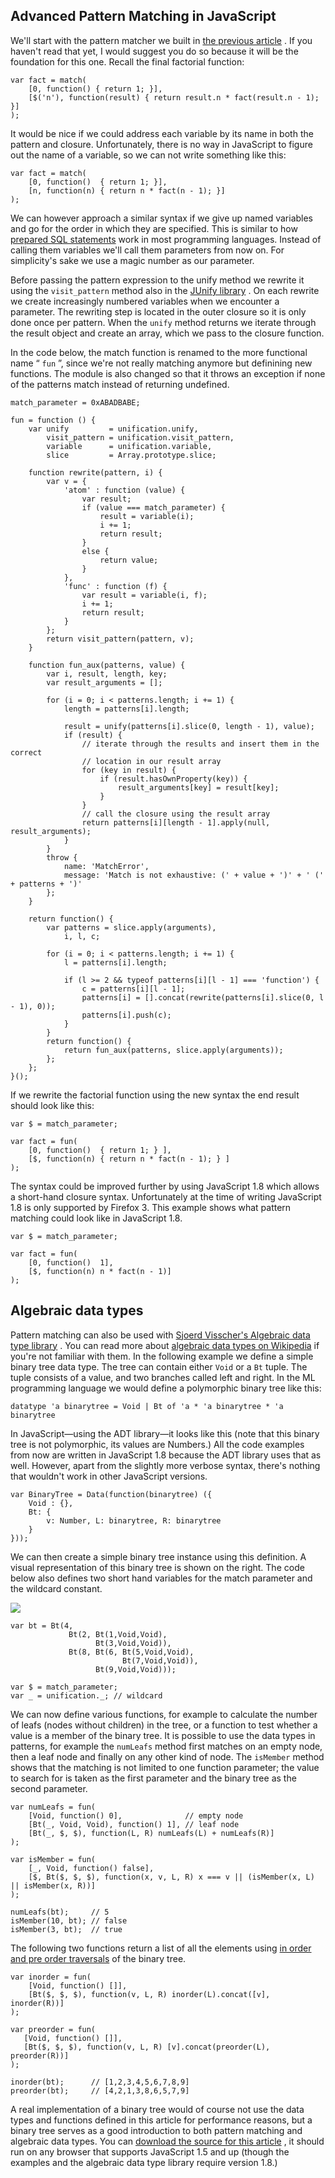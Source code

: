 ## Advanced Pattern Matching in JavaScript

We'll start with the pattern matcher we built in [the previous article](pattern-matching.html) . If you haven't read that yet, I would suggest you do so because it will be the foundation for this one. Recall the final factorial function:

    var fact = match(
        [0, function() { return 1; }],
        [$('n'), function(result) { return result.n * fact(result.n - 1); }]
    );

It would be nice if we could address each variable by its name in both the pattern and closure. Unfortunately, there is no way in JavaScript to figure out the name of a variable, so we can not write something like this:

    var fact = match(
        [0, function()  { return 1; }],
        [n, function(n) { return n * fact(n - 1); }]
    );

We can however approach a similar syntax if we give up named variables and go for the order in which they are specified. This is similar to how [prepared SQL statements](http://java.sun.com/docs/books/tutorial/jdbc/basics/prepared.html) work in most programming languages. Instead of calling them variables we'll call them parameters from now on. For simplicity's sake we use a magic number as our parameter.

Before passing the pattern expression to the unify method we rewrite it using the `visit_pattern` method also in the [JUnify library](/projects/junify/) . On each rewrite we create increasingly numbered variables when we encounter a parameter. The rewriting step is located in the outer closure so it is only done once per pattern. When the `unify` method returns we iterate through the result object and create an array, which we pass to the closure function.

In the code below, the match function is renamed to the more functional name “ `fun` ”, since we're not really matching anymore but definining new functions. The module is also changed so that it throws an exception if none of the patterns match instead of returning undefined.

    match_parameter = 0xABADBABE;
    
    fun = function () {
        var unify         = unification.unify,
            visit_pattern = unification.visit_pattern,
            variable      = unification.variable,
            slice         = Array.prototype.slice;
    
        function rewrite(pattern, i) {
            var v = {
                'atom' : function (value) {
                    var result;
                    if (value === match_parameter) {
                        result = variable(i);
                        i += 1;
                        return result;
                    }
                    else {
                        return value;
                    }
                },   
                'func' : function (f) {
                    var result = variable(i, f);
                    i += 1;
                    return result;
                }
            };
            return visit_pattern(pattern, v);
        }
    
        function fun_aux(patterns, value) {
            var i, result, length, key;
            var result_arguments = [];
    
            for (i = 0; i < patterns.length; i += 1) {
                length = patterns[i].length;
    
                result = unify(patterns[i].slice(0, length - 1), value);
                if (result) {
                    // iterate through the results and insert them in the correct
                    // location in our result array
                    for (key in result) {
                        if (result.hasOwnProperty(key)) {
                            result_arguments[key] = result[key];
                        }
                    }
                    // call the closure using the result array 
                    return patterns[i][length - 1].apply(null, result_arguments);
                }
            }
            throw {
                name: 'MatchError',
                message: 'Match is not exhaustive: (' + value + ')' + ' (' + patterns + ')'
            };
        }
    
        return function() {
            var patterns = slice.apply(arguments),
                i, l, c;
    
            for (i = 0; i < patterns.length; i += 1) {
                l = patterns[i].length;
    
                if (l >= 2 && typeof patterns[i][l - 1] === 'function') {
                    c = patterns[i][l - 1];
                    patterns[i] = [].concat(rewrite(patterns[i].slice(0, l - 1), 0));
                    patterns[i].push(c);
                }
            }
            return function() {
                return fun_aux(patterns, slice.apply(arguments));
            };
        };
    }();

If we rewrite the factorial function using the new syntax the end result should look like this:

    var $ = match_parameter;
    
    var fact = fun(
        [0, function()  { return 1; } ],
        [$, function(n) { return n * fact(n - 1); } ]
    );

The syntax could be improved further by using JavaScript 1.8 which allows a short-hand closure syntax. Unfortunately at the time of writing JavaScript 1.8 is only supported by Firefox 3. This example shows what pattern matching could look like in JavaScript 1.8.

    var $ = match_parameter;
    
    var fact = fun(
        [0, function()  1],
        [$, function(n) n * fact(n - 1)]
    );

## Algebraic data types

Pattern matching can also be used with [Sjoerd Visscher's Algebraic data type library](http://w3future.com/weblog/stories/2008/06/16/adtinjs.xml) . You can read more about [algebraic data types on Wikipedia](http://en.wikipedia.org/wiki/Algebraic_data_type) if you're not familiar with them. In the following example we define a simple binary tree data type. The tree can contain either `Void` or a `Bt` tuple. The tuple consists of a value, and two branches called left and right. In the ML programming language we would define a polymorphic binary tree like this:

    datatype 'a binarytree = Void | Bt of 'a * 'a binarytree * 'a binarytree

In JavaScript―using the ADT library―it looks like this (note that this binary tree is not polymorphic, its values are Numbers.) All the code examples from now are written in JavaScript 1.8 because the ADT library uses that as well. However, apart from the slightly more verbose syntax, there's nothing that wouldn't work in other JavaScript versions.

    var BinaryTree = Data(function(binarytree) ({
        Void : {},
        Bt: {
            v: Number, L: binarytree, R: binarytree
        }
    }));

We can then create a simple binary tree instance using this definition. A visual representation of this binary tree is shown on the right. The code below also defines two short hand variables for the match parameter and the wildcard constant.

![](btree.png)

    var bt = Bt(4, 
                 Bt(2, Bt(1,Void,Void), 
                       Bt(3,Void,Void)), 
                 Bt(8, Bt(6, Bt(5,Void,Void), 
                             Bt(7,Void,Void)), 
                       Bt(9,Void,Void)));
    
    var $ = match_parameter;
    var _ = unification._; // wildcard

We can now define various functions, for example to calculate the number of leafs (nodes without children) in the tree, or a function to test whether a value is a member of the binary tree. It is possible to use the data types in patterns, for example the `numLeafs` method first matches on an empty node, then a leaf node and finally on any other kind of node. The `isMember` method shows that the matching is not limited to one function parameter; the value to search for is taken as the first parameter and the binary tree as the second parameter.

    var numLeafs = fun(
        [Void, function() 0],              // empty node
        [Bt(_, Void, Void), function() 1], // leaf node
        [Bt(_, $, $), function(L, R) numLeafs(L) + numLeafs(R)]
    );
    
    var isMember = fun(
        [_, Void, function() false],
        [$, Bt($, $, $), function(x, v, L, R) x === v || (isMember(x, L) || isMember(x, R))]
    );
    
    numLeafs(bt);     // 5
    isMember(10, bt); // false
    isMember(3, bt);  // true

The following two functions return a list of all the elements using [in order and pre order traversals](http://en.wikipedia.org/wiki/Tree_traversal#Traversal_methods) of the binary tree.

    var inorder = fun(
        [Void, function() []],
        [Bt($, $, $), function(v, L, R) inorder(L).concat([v], inorder(R))]
    );
    
    var preorder = fun(
       [Void, function() []],
       [Bt($, $, $), function(v, L, R) [v].concat(preorder(L), preorder(R))]
    );
    
    inorder(bt);      // [1,2,3,4,5,6,7,8,9]
    preorder(bt);     // [4,2,1,3,8,6,5,7,9]

A real implementation of a binary tree would of course not use the data types and functions defined in this article for performance reasons, but a binary tree serves as a good introduction to both pattern matching and algebraic data types. You can [download the source for this article](fun.js) , it should run on any browser that supports JavaScript 1.5 and up (though the examples and the algebraic data type library require version 1.8.)
